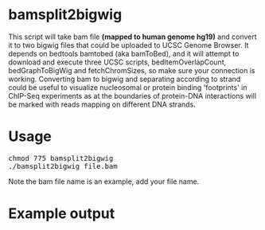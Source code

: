 # bamsplit2bigwig

This script will take bam file **(mapped to human genome hg19)** and convert it to two bigwig files that could be uploaded to UCSC Genome Browser. It depends on bedtools bamtobed (aka bamToBed), and it will attempt to download and execute three UCSC scripts, bedItemOverlapCount, bedGraphToBigWig and fetchChromSizes, so make sure your connection is working.
Converting bam to bigwig and separating according to strand could be useful to visualize nucleosomal or protein binding 'footprints' in ChIP-Seq experiments as at the boundaries of protein-DNA interactions will be marked with reads mapping on different DNA strands. 

# Usage

<pre>
chmod 775 bamsplit2bigwig
./bamsplit2bigwig file.bam
</pre>

Note the bam file name is an example, add your file name.

# Example output

